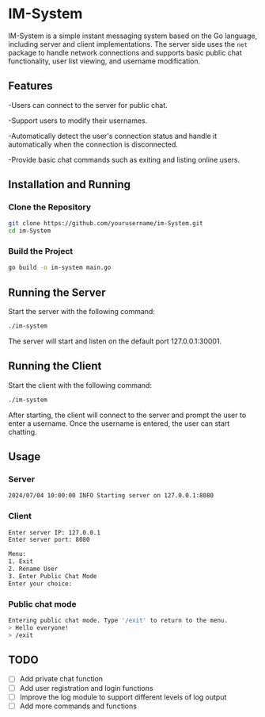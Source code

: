 # IM-System

IM-System is a simple instant messaging system based on the Go language, including server and client implementations.
The server side uses the `net` package to handle network connections and supports basic public chat functionality, user
list viewing, and username modification.

## Features

-Users can connect to the server for public chat.

-Support users to modify their usernames.

-Automatically detect the user's connection status and handle it automatically when the connection is disconnected.

-Provide basic chat commands such as exiting and listing online users.

## Installation and Running

### Clone the Repository

```bash
git clone https://github.com/yourusername/im-System.git
cd im-System
```

### Build the Project

```bash
go build -o im-system main.go
```

## Running the Server

Start the server with the following command:

```bash
./im-system
```

The server will start and listen on the default port 127.0.0.1:30001.

## Running the Client

Start the client with the following command:

```bash
./im-system
```

After starting, the client will connect to the server and prompt the user to enter a username. Once the username is
entered, the user can start chatting.

## Usage

### Server

```bash
2024/07/04 10:00:00 INFO Starting server on 127.0.0.1:8080
```

### Client

```bash
Enter server IP: 127.0.0.1
Enter server port: 8080

Menu:
1. Exit
2. Rename User
3. Enter Public Chat Mode
Enter your choice: 
```

### Public chat mode

```bash
Entering public chat mode. Type '/exit' to return to the menu.
> Hello everyone!
> /exit
```

## TODO
- [ ] Add private chat function
- [ ] Add user registration and login functions
- [ ] Improve the log module to support different levels of log output
- [ ] Add more commands and functions